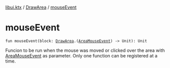 [libui.ktx](../README.md) / [DrawArea](README.md) / [mouseEvent](mouse-event.md)

# mouseEvent

`fun mouseEvent(block: `[`DrawArea`](README.md)`.(`[`AreaMouseEvent`](../-area-mouse-event.md)`) -> Unit): Unit`

Funcion to be run when the mouse was moved or clicked over the area with [AreaMouseEvent](../-area-mouse-event.md) as parameter.
Only one function can be registered at a time.


